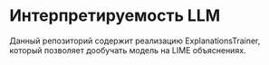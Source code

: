 # Интерпретируемость LLM

Данный репозиторий содержит реализацию ExplanationsTrainer, который позволяет дообучать модель на LIME объяснениях.
